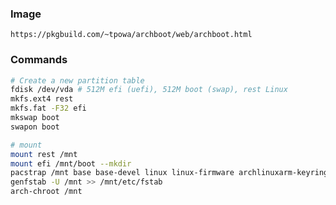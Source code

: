 ### Image
`https://pkgbuild.com/~tpowa/archboot/web/archboot.html`

### Commands
```bash
# Create a new partition table
fdisk /dev/vda # 512M efi (uefi), 512M boot (swap), rest Linux
mkfs.ext4 rest
mkfs.fat -F32 efi
mkswap boot
swapon boot

# mount
mount rest /mnt
mount efi /mnt/boot --mkdir
pacstrap /mnt base base-devel linux linux-firmware archlinuxarm-keyring
genfstab -U /mnt >> /mnt/etc/fstab
arch-chroot /mnt
```